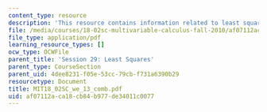 ```yaml
---
content_type: resource
description: 'This resource contains information related to least squares interpolation. '
file: /media/courses/18-02sc-multivariable-calculus-fall-2010/af07112aca18cb84b977de34011c0077_MIT18_02SC_we_13_comb.pdf
file_type: application/pdf
learning_resource_types: []
ocw_type: OCWFile
parent_title: 'Session 29: Least Squares'
parent_type: CourseSection
parent_uid: 4dee8231-f05e-53cc-79cb-f731a6390b29
resourcetype: Document
title: MIT18_02SC_we_13_comb.pdf
uid: af07112a-ca18-cb84-b977-de34011c0077
---
```

